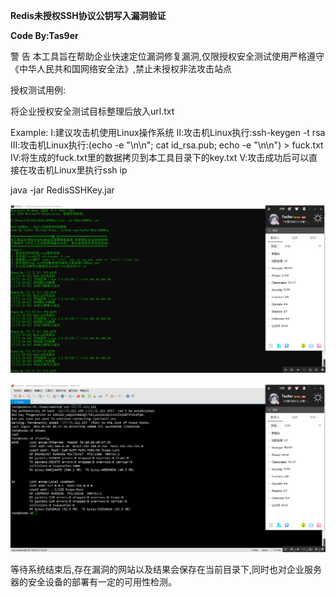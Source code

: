 **Redis未授权SSH协议公钥写入漏洞验证**

**Code By:Tas9er**



警 告
本工具旨在帮助企业快速定位漏洞修复漏洞,仅限授权安全测试使用严格遵守《中华人民共和国网络安全法》,禁止未授权非法攻击站点



授权测试用例:

将企业授权安全测试目标整理后放入url.txt

Example:
Ⅰ:建议攻击机使用Linux操作系统
Ⅱ:攻击机Linux执行:ssh-keygen -t rsa
Ⅲ:攻击机Linux执行:(echo -e "\n\n"; cat id_rsa.pub; echo -e "\n\n") > fuck.txt
Ⅳ:将生成的fuck.txt里的数据拷贝到本工具目录下的key.txt
Ⅴ:攻击成功后可以直接在攻击机Linux里执行ssh ip

java -jar RedisSSHKey.jar

![example01](example01.png)

![example02](example02.jpg)

等待系统结束后,存在漏洞的网站以及结果会保存在当前目录下,同时也对企业服务器的安全设备的部署有一定的可用性检测。



